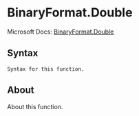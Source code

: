 ---
---

# BinaryFormat.Double

Microsoft Docs: [BinaryFormat.Double](https://docs.microsoft.com/en-us/powerquery-m/binaryformat-double)

## Syntax

```
Syntax for this function.
```

## About

About this function.

